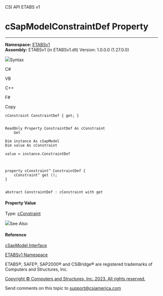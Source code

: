 ﻿

CSI API ETABS v1

# cSapModelConstraintDef Property  
  
---  
  
**Namespace:** [ETABSv1](2780f1b8-2033-5289-2298-1cdb2a7508d9.htm)  
**Assembly:** ETABSv1 (in ETABSv1.dll) Version: 1.0.0.0 (1.27.0.0)

![](../icons/SectionExpanded.png)Syntax

C#

VB

C++

F#

Copy

    
    
    cConstraint ConstraintDef { get; }
    
    
    ReadOnly Property ConstraintDef As cConstraint
    	Get
    
    Dim instance As cSapModel
    Dim value As cConstraint
    
    value = instance.ConstraintDef
    
    
    
    property cConstraint^ ConstraintDef {
    	cConstraint^ get ();
    }
    
    
    abstract ConstraintDef : cConstraint with get
    

#### Property Value

Type: [cConstraint](59714db0-7a51-f435-5340-64df81d3b6e0.htm)

![](../icons/SectionExpanded.png)See Also

#### Reference

[cSapModel Interface](fe0b0096-9fef-56a3-9d57-cdef76e0f611.htm)

[ETABSv1 Namespace](2780f1b8-2033-5289-2298-1cdb2a7508d9.htm)

ETABS®, SAFE®, SAP2000® and CSiBridge® are registered trademarks of Computers
and Structures, Inc.  

[Copyright © Computers and Structures, Inc. 2023. All rights
reserved.](http://www.csiamerica.com)

Send comments on this topic to
[support@csiamerica.com](mailto:support%40csiamerica.com?Subject=CSI%20API%20ETABS%20v1)

